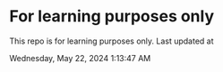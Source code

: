 # For learning purposes only
This repo is for learning purposes only.
Last updated at

Wednesday, May 22, 2024 1:13:47 AM


